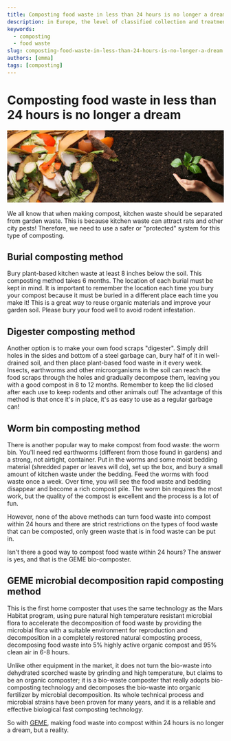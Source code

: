 ```yaml
---
title: Composting food waste in less than 24 hours is no longer a dream
description: in Europe, the level of classified collection and treatment of biological waste varies greatly. Many countries are far from being able to make full use of biological waste. The implementation of an independent biological waste collection and treatment system is sometimes a long and complex process that requires a fully coordinated policy framework and significant financial support.
keywords:
  - composting
  - food waste
slug: composting-food-waste-in-less-than-24-hours-is-no-longer-a-dream
authors: [emma]
tags: [composting]
---
```


# Composting food waste in less than 24 hours is no longer a dream

![composting food waste](./img/img.png)


We all know that when making compost, kitchen waste should be separated from garden waste. This is because kitchen 
waste can attract rats and other city pests! Therefore, we need to use a safer or "protected" system for this type of 
composting.



## Burial composting method

Bury plant-based kitchen waste at least 8 inches below the soil. This composting method takes 6 months. The location of
each burial must be kept in mind. It is important to remember the location each time you bury your compost because 
it must be buried in a different place each time you make it! This is a great way to reuse organic materials and improve 
your garden soil. Please bury your food well to avoid rodent infestation.

## Digester composting method
Another option is to make your own food scraps "digester". Simply drill holes in the sides and bottom of a steel garbage 
can, bury half of it in well-drained soil, and then place plant-based food waste in it every week. Insects, earthworms 
and other microorganisms in the soil can reach the food scraps through the holes and gradually decompose them, 
leaving you with a good compost in 8 to 12 months. Remember to keep the lid closed after each use to keep rodents and 
other animals out! The advantage of this method is that once it's in place, it's as easy to use as a regular garbage can!

## Worm bin composting method
There is another popular way to make compost from food waste: the worm bin. You'll need red earthworms (different from 
those found in gardens) and a strong, not airtight, container. Put in the worms and some moist bedding material (shredded 
paper or leaves will do), set up the box, and bury a small amount of kitchen waste under the bedding. Feed the worms with 
food waste once a week. Over time, you will see the food waste and bedding disappear and become a rich compost pile. 
The worm bin requires the most work, but the quality of the compost is excellent and the process is a lot of fun.

However, none of the above methods can turn food waste into compost within 24 hours and there are strict restrictions on 
the types of food waste that can be composted, only green waste that is in food waste can be put in.

Isn't there a good way to compost food waste within 24 hours?
The answer is yes, and that is the GEME bio-composter.

## GEME microbial decomposition rapid composting method

This is the first home composter that uses the same technology as the Mars Habitat program, using pure natural high 
temperature resistant microbial flora to accelerate the decomposition of food waste by providing the microbial flora 
with a suitable environment for reproduction and decomposition in a completely restored natural composting process, 
decomposing food waste into 5% highly active organic compost and 95% clean air in 6-8 hours.

Unlike other equipment in the market, it does not turn the bio-waste into dehydrated scorched waste by grinding and high temperature, but claims to be an organic composter; it is a bio-waste composter that really adopts bio-composting technology and decomposes the bio-waste into organic fertilizer by microbial decomposition. Its whole technical process and microbial strains have been proven for many years, and it is a reliable and effective biological fast composting technology.

So with [GEME](/product/geme), making food waste into compost within 24 hours is no longer a dream, but a reality.
